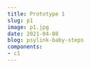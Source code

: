 ```yaml
---
title: Prototype 1
slug: p1
image: p1.jpg
date: 2021-04-08
blog: psylink-baby-steps
components:
- c1
---
```


